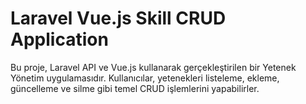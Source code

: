 # Laravel Vue.js Skill CRUD Application
 Bu proje, Laravel API ve Vue.js kullanarak gerçekleştirilen bir Yetenek Yönetim uygulamasıdır. Kullanıcılar, yetenekleri listeleme, ekleme, güncelleme ve silme gibi temel CRUD işlemlerini yapabilirler.

